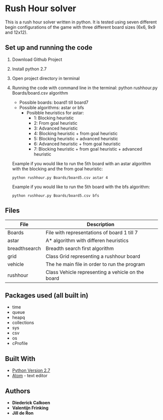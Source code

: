 # Rush Hour solver #
This is a rush hour solver written in python. It is tested using seven different begin configurations of the game with three different board sizes (6x6, 9x9 and 12x12).

## Set up and running the code ##
1. Download Github Project
2. Install python 2.7
3. Open project directory in terminal
4. Running the code with command line in the terminal: python rushhour.py Boards/board.csv algorithm
    * Possible boards: board1 till board7
    * Possible algorithms: astar or bfs
        * Posibble heuristics for astar:
            * 1: Blocking heuristic
            * 2: From goal heuristic
            * 3: Advanced heuristic
            * 4: Blocking heuristic + from goal heuristic
            * 5: Blocking heuristic + advanced heuristic
            * 6: Advanced heuristic + from goal heuristic
            * 7: Blocking heuristic + from goal heuristic + advanced heuristic

    Example if you would like to run the 5th board with an astar algorithm with the blocking and the from goal heuristic:

    ```
    python rushhour.py Boards/board5.csv astar 4
    ```
    Example if you would like to run the 5th board with the bfs algorithm:
    ```
    python rushhour.py Boards/board5.csv bfs
    ```

## Files ##

File          | Description
------------- | -------------
Boards        | File with representations of board 1 till 7
astar         | A* algorithm with differen heuristics
breadthsearch | Breadth search first algorithm
grid          | Class Grid representing a rushhour board
vehicle       | The he main file in order to run the program
rushhour      | Class Vehicle representing a vehicle on the board

## Packages used (all built in) ##
* time
* queue
* heapq
* collections
* sys
* csv
* os
* cProfile

## Built With ##

* [Python Version 2.7](https://www.python.org/download/releases/2.7/)
* [Atom](https://atom.io) - text editor


## Authors ##

* **Diederick Calkoen**
* **Valentijn Frinking**
* **Jill de Ron**
